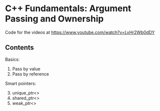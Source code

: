 # C++ Fundamentals: Argument Passing and Ownership 

Code for the videos at https://www.youtube.com/watch?v=LvHr2Wb0dDY

## Contents

Basics:

1. Pass by value
2. Pass by reference

Smart pointers:

3. unique_ptr<>
4. shared_ptr<>
5. weak_ptr<>
